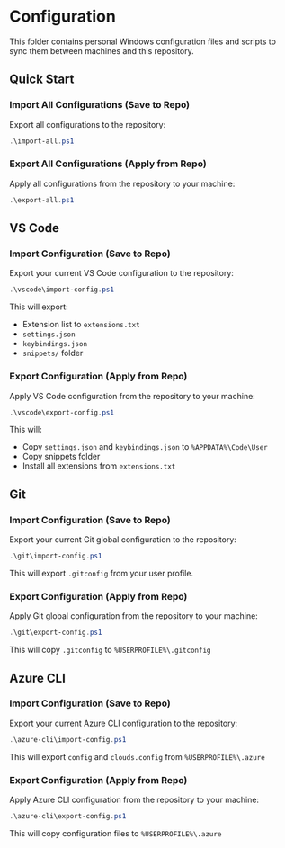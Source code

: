 # Configuration

This folder contains personal Windows configuration files and scripts to sync them between machines and this repository.

## Quick Start

### Import All Configurations (Save to Repo)

Export all configurations to the repository:

```powershell
.\import-all.ps1
```

### Export All Configurations (Apply from Repo)

Apply all configurations from the repository to your machine:

```powershell
.\export-all.ps1
```

## VS Code

### Import Configuration (Save to Repo)

Export your current VS Code configuration to the repository:

```powershell
.\vscode\import-config.ps1
```

This will export:

- Extension list to `extensions.txt`
- `settings.json`
- `keybindings.json`
- `snippets/` folder

### Export Configuration (Apply from Repo)

Apply VS Code configuration from the repository to your machine:

```powershell
.\vscode\export-config.ps1
```

This will:

- Copy `settings.json` and `keybindings.json` to `%APPDATA%\Code\User`
- Copy snippets folder
- Install all extensions from `extensions.txt`

## Git

### Import Configuration (Save to Repo)

Export your current Git global configuration to the repository:

```powershell
.\git\import-config.ps1
```

This will export `.gitconfig` from your user profile.

### Export Configuration (Apply from Repo)

Apply Git global configuration from the repository to your machine:

```powershell
.\git\export-config.ps1
```

This will copy `.gitconfig` to `%USERPROFILE%\.gitconfig`

## Azure CLI

### Import Configuration (Save to Repo)

Export your current Azure CLI configuration to the repository:

```powershell
.\azure-cli\import-config.ps1
```

This will export `config` and `clouds.config` from `%USERPROFILE%\.azure`

### Export Configuration (Apply from Repo)

Apply Azure CLI configuration from the repository to your machine:

```powershell
.\azure-cli\export-config.ps1
```

This will copy configuration files to `%USERPROFILE%\.azure`
